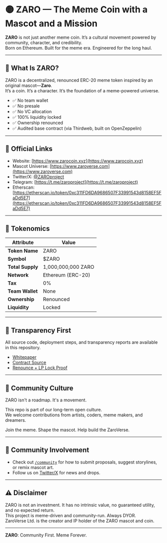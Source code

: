 # 🟡 ZARO — The Meme Coin with a Mascot and a Mission

**ZARO** is not just another meme coin. It’s a cultural movement powered by community, character, and credibility.  
Born on Ethereum. Built for the meme era. Engineered for the long haul.

---

## 🎯 What Is ZARO?

ZARO is a decentralized, renounced ERC-20 meme token inspired by an original mascot—**Zaro**.  
It’s a coin. It’s a character. It’s the foundation of a meme-powered universe.

- ✅ No team wallet  
- ✅ No presale  
- ✅ No VC allocation  
- ✅ 100% liquidity locked  
- ✅ Ownership renounced  
- ✅ Audited base contract (via Thirdweb, built on OpenZeppelin)

---

## 🔗 Official Links

- Website: [https://www.zarocoin.xyz](https://www.zarocoin.xyz)  
- Mascot Universe: [https://www.zaroverse.com](https://www.zaroverse.com)  
- Twitter/X: [@ZAROproject](https://twitter.com/ZAROproject)  
- Telegram: [https://t.me/zaroproject](https://t.me/zaroproject)
- Etherscan: [https://etherscan.io/token/0xc311FD6DA9686507F33991543d8158EF5FaDd5E7](https://etherscan.io/token/0xc311FD6DA9686507F33991543d8158EF5FaDd5E7)

---

## 📜 Tokenomics

| Attribute         | Value                   |
|------------------|-------------------------|
| **Token Name**   | ZARO                    |
| **Symbol**       | $ZARO                   |
| **Total Supply** | 1,000,000,000 ZARO      |
| **Network**      | Ethereum (ERC-20)       |
| **Tax**          | 0%                      |
| **Team Wallet**  | None                    |
| **Ownership**    | Renounced               |
| **Liquidity**    | Locked                  |

---

## 🧾 Transparency First

All source code, deployment steps, and transparency reports are available in this repository.

- [Whitepaper](https://github.com/zarocoin/zarocoin/tree/main/docs/whitepaper)
- [Contract Source](./contracts/ZARO.sol)
- [Renounce + LP Lock Proof](./docs/transparency/launch_proof.pdf)

---

## 🧠 Community Culture

ZARO isn't a roadmap. It's a movement.

This repo is part of our long-term open culture.  
We welcome contributions from artists, coders, meme makers, and dreamers.

Join the meme. Shape the mascot. Help build the ZaroVerse.

---

## 💬 Community Involvement

- Check out [`/community`](./community) for how to submit proposals, suggest storylines, or remix mascot art.
- Follow us on [Twitter/X](https://twitter.com/ZAROproject) for news and drops.

---

## ⚠️ Disclaimer

ZARO is not an investment. It has no intrinsic value, no guaranteed utility, and no expected return.  
This project is meme-driven and community-run. Always DYOR.  
ZaroVerse Ltd. is the creator and IP holder of the ZARO mascot and coin.

---

**ZARO**: Community First. Meme Forever.
